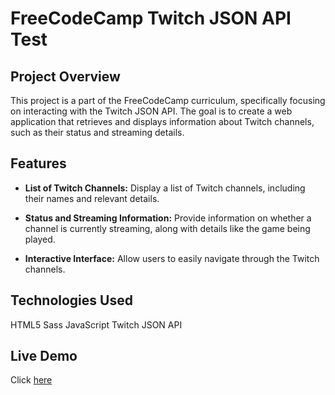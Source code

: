 # FreeCodeCamp Twitch JSON API Test

## Project Overview

This project is a part of the FreeCodeCamp curriculum, specifically focusing on interacting with the Twitch JSON API. The goal is to create a web application that retrieves and displays information about Twitch channels, such as their status and streaming details.

## Features

- **List of Twitch Channels:** Display a list of Twitch channels, including their names and relevant details.

- **Status and Streaming Information:** Provide information on whether a channel is currently streaming, along with details like the game being played.

- **Interactive Interface:** Allow users to easily navigate through the Twitch channels.
## Technologies Used
HTML5
Sass
JavaScript
Twitch JSON API

## Live Demo
Click [here](https://658caee5002da94379b62198--lovely-biscuit-481ddd.netlify.app/)
